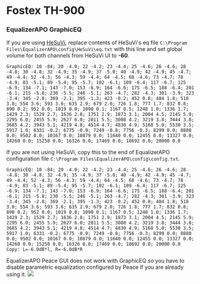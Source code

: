 # Fostex TH-900
### EqualizerAPO GraphicEQ
If you are using [HeSuVi](https://sourceforge.net/projects/hesuvi/), replace contents of HeSuVi's eq file `C:\Program Files\EqualizerAPO\config\HeSuVi\eq.txt` with this line and set global volume for both channels from HeSuVi UI to **-60**.
```
GraphicEQ: 10 -84; 20 -4.0; 22 -4.2; 23 -4.4; 25 -4.6; 26 -4.6; 28 -4.8; 30 -4.8; 32 -4.9; 35 -4.9; 37 -5.0; 40 -4.9; 42 -4.9; 45 -4.7; 49 -4.4; 52 -4.3; 56 -4.3; 59 -4.4; 64 -4.5; 68 -4.6; 73 -4.7; 78 -4.9; 83 -5.1; 89 -5.4; 95 -5.7; 102 -6.1; 109 -6.4; 117 -6.7; 125 -6.9; 134 -7.1; 143 -7.0; 153 -6.9; 164 -6.6; 175 -6.5; 188 -6.4; 201 -6.1; 215 -5.8; 230 -5.5; 246 -5.1; 263 -4.7; 282 -4.3; 301 -3.9; 323 -3.4; 345 -2.8; 369 -2.1; 395 -1.3; 423 -0.2; 452 0.8; 484 1.8; 518 3.0; 554 3.6; 593 3.6; 635 2.9; 679 2.0; 726 1.8; 777 1.7; 832 0.8; 890 0.2; 952 0.0; 1019 0.0; 1090 0.1; 1167 0.5; 1248 1.0; 1336 1.7; 1429 2.3; 1529 2.7; 1636 2.8; 1751 2.9; 1873 3.1; 2004 4.5; 2145 5.9; 2295 6.0; 2455 5.9; 2627 6.0; 2811 5.5; 3008 4.2; 3219 3.8; 3444 3.8; 3685 4.2; 3943 5.1; 4219 4.8; 4514 4.7; 4830 4.9; 5168 5.0; 5530 3.5; 5917 1.0; 6331 -0.2; 6775 -0.9; 7249 -0.8; 7756 -0.3; 8299 0.0; 8880 0.0; 9502 0.0; 10167 0.0; 10879 0.0; 11640 0.0; 12455 0.0; 13327 0.0; 14260 0.0; 15258 0.0; 16326 0.0; 17469 0.0; 18692 0.0; 20000 0.0
```
If you are not using HeSuVi, copy this to the end of EqualizerAPO configuration file `C:\Program Files\EqualizerAPO\config\config.txt`.
```
GraphicEQ: 10 -84; 20 -4.0; 22 -4.2; 23 -4.4; 25 -4.6; 26 -4.6; 28 -4.8; 30 -4.8; 32 -4.9; 35 -4.9; 37 -5.0; 40 -4.9; 42 -4.9; 45 -4.7; 49 -4.4; 52 -4.3; 56 -4.3; 59 -4.4; 64 -4.5; 68 -4.6; 73 -4.7; 78 -4.9; 83 -5.1; 89 -5.4; 95 -5.7; 102 -6.1; 109 -6.4; 117 -6.7; 125 -6.9; 134 -7.1; 143 -7.0; 153 -6.9; 164 -6.6; 175 -6.5; 188 -6.4; 201 -6.1; 215 -5.8; 230 -5.5; 246 -5.1; 263 -4.7; 282 -4.3; 301 -3.9; 323 -3.4; 345 -2.8; 369 -2.1; 395 -1.3; 423 -0.2; 452 0.8; 484 1.8; 518 3.0; 554 3.6; 593 3.6; 635 2.9; 679 2.0; 726 1.8; 777 1.7; 832 0.8; 890 0.2; 952 0.0; 1019 0.0; 1090 0.1; 1167 0.5; 1248 1.0; 1336 1.7; 1429 2.3; 1529 2.7; 1636 2.8; 1751 2.9; 1873 3.1; 2004 4.5; 2145 5.9; 2295 6.0; 2455 5.9; 2627 6.0; 2811 5.5; 3008 4.2; 3219 3.8; 3444 3.8; 3685 4.2; 3943 5.1; 4219 4.8; 4514 4.7; 4830 4.9; 5168 5.0; 5530 3.5; 5917 1.0; 6331 -0.2; 6775 -0.9; 7249 -0.8; 7756 -0.3; 8299 0.0; 8880 0.0; 9502 0.0; 10167 0.0; 10879 0.0; 11640 0.0; 12455 0.0; 13327 0.0; 14260 0.0; 15258 0.0; 16326 0.0; 17469 0.0; 18692 0.0; 20000 0.0
Copy: L=-6.0dB*l, R=-6.0dB*R
```
EqualizerAPO Peace GUI does not work with GraphicEQ so you have to disable parametric equalization configured by Peace if you are already using it.
![](https://raw.githubusercontent.com/jaakkopasanen/AutoEq/master/results/Headphone.com/innerfidelity/onear/Fostex%20TH-900/Fostex%20TH-900.png)
